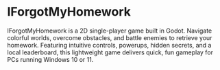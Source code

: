 # IForgotMyHomework
IForgotMyHomework is a 2D single-player game built in Godot. Navigate colorful worlds, overcome obstacles, and battle enemies to retrieve your homework. Featuring intuitive controls, powerups, hidden secrets, and a local leaderboard, this lightweight game delivers quick, fun gameplay for PCs running Windows 10 or 11.
